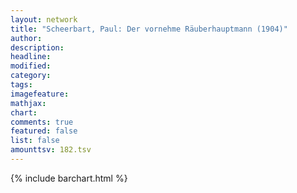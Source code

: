 ```yaml
---
layout: network
title: "Scheerbart, Paul: Der vornehme Räuberhauptmann (1904)"
author:
description:
headline:
modified:
category:
tags:
imagefeature: 
mathjax: 
chart: 
comments: true
featured: false
list: false
amounttsv: 182.tsv
---
```

{% include barchart.html %}
